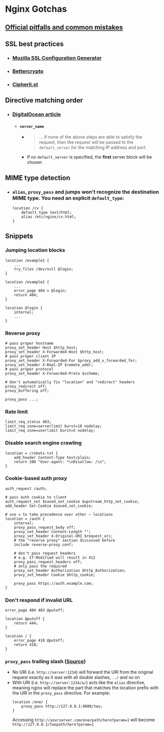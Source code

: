# Nginx Gotchas

## [Official pitfalls and common mistakes](https://www.nginx.com/resources/wiki/start/topics/tutorials/config_pitfalls/)

## SSL best practices
- ### [Mozilla SSL Configuration Generator](https://ssl-config.mozilla.org/)
- ### [Bettercrypto](https://bettercrypto.org/#_nginx)
- ### [Cipherli.st](https://cipherli.st/)

## Directive matching order
- ### [DigitalOcean article](https://www.digitalocean.com/community/tutorials/understanding-nginx-server-and-location-block-selection-algorithms)
  - #### `server_name`
    - > ... If none of the above steps are able to satisfy the request, then the request will be passed to the `default_server` for the matching IP address and port.
    - If no `default_server` is specified, the **first** server block will be chosen

## MIME type detection
- ### `alias`, `proxy_pass` and jumps won't recognize the destination MIME type. You need an explicit `default_type`:
    ```nginx
    location /cv {
        default_type text/html;
        alias /etc/nginx/cv.html;
    }
    ```

## Snippets
### Jumping location blocks
```nginx
location /example1 {
    ...
    try_files /dev/null @login;
}

location /example2 {
    ...
    error_page 404 = @login;
    return 404;
}

location @login {
    internal;
    ...
}
```

### Reverse proxy
```nginx
# pass proper hostname
proxy_set_header Host $http_host;
proxy_set_header X-Forwarded-Host $http_host;
# pass proper client IP
proxy_set_header X-Forwarded-For $proxy_add_x_forwarded_for;
proxy_set_header X-Real-IP $remote_addr;
# pass proper protocol
proxy_set_header X-Forwarded-Proto $scheme;

# don't automatically fix "location" and "redirect" headers
proxy_redirect off;
proxy_buffering off;

proxy_pass ...; 
```

### Rate limit
```nginx
limit_req_status 403;
limit_req zone=serverlimit burst=10 nodelay;
limit_req zone=userlimit burst=5 nodelay;
```

### Disable search engine crawling
```nginx
location = /robots.txt {
    add_header Content-Type text/plain;
    return 200 "User-agent: *\nDisallow: /\n";
}
```

### Cookie-based auth proxy
```nginx
auth_request /auth;

# pass auth cookie to client
auth_request_set $saved_set_cookie $upstream_http_set_cookie;
add_header Set-Cookie $saved_set_cookie;

# use = to take precedence over other ~ locations
location = /auth {
    internal;
    proxy_pass_request_body off;
    proxy_set_header Content-Length "";
    proxy_set_header X-Original-URI $request_uri;
    # the "reverse proxy" section discussed before
    include reverse-proxy.conf;

    # don't pass request headers
    # e.g. If-Modified will result in 412
    proxy_pass_request_headers off;
    # only pass the required
    proxy_set_header Authorization $http_Authorization;
    proxy_set_header Cookie $http_cookie;

    proxy_pass https://auth.example.com; 
}
```

### Don't respond if invalid URL
```nginx
error_page 404 403 @putoff;

location @putoff {
    return 444;
}

location / {
    error_page 418 @putoff;
    return 418;
}
```
### `proxy_pass` trailing slash ([Source](https://stackoverflow.com/questions/22759345/nginx-trailing-slash-in-proxy-pass-url))
- No URI (i.e. `http://server:1234`) will forward the URI from the original request exactly as it was with all double slashes, `../` and so on
-  With URI (i.e. `http://server:1234/a/`) acts like the `alias` directive, meaning nginx will replace the part that matches the location prefix with the URI in the `proxy_pass` directive. For example:
    ```nginx
    location /one/ {
        proxy_pass http://127.0.0.1:8080/two;
    }
    ```
    Accessing `http://yourserver.com/one/path/here?param=1` will become `http://127.0.0.1/twopath/here?param=1`
